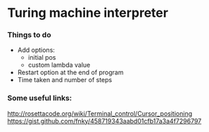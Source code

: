 # Turing machine interpreter

### Things to do
- Add options: 
    - initial pos
    - custom lambda value
- Restart option at the end of program
- Time taken and number of steps

### Some useful links:
http://rosettacode.org/wiki/Terminal_control/Cursor_positioning <br>
https://gist.github.com/fnky/458719343aabd01cfb17a3a4f7296797
